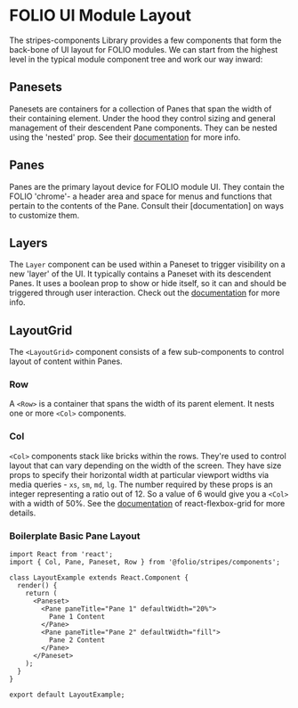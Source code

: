 # FOLIO UI Module Layout
The stripes-components Library provides a few components that form the back-bone of UI layout for FOLIO modules.
We can start from the highest level in the typical module component tree and work our way inward:
## Panesets
Panesets are containers for a collection of Panes that span the width of their containing element. Under the hood they control sizing and general management of their descendent Pane components. They can be nested using the 'nested' prop. See their [documentation](../lib/Paneset/readme.md) for more info.
## Panes
Panes are the primary layout device for FOLIO module UI. They contain the FOLIO 'chrome'- a header area and space for menus and functions that pertain to the contents of the Pane. Consult their [documentation] on ways to customize them.
## Layers
The `Layer` component can be used within a Paneset to trigger visibility on a new 'layer' of the UI. It typically contains a Paneset with its descendent Panes. It uses a boolean prop to show or hide itself, so it can and should be triggered through user interaction. Check out the [documentation](https://github.com/folio-org/stripes-components/blob/master/lib/Layer/readme.md) for more info.
## LayoutGrid
The `<LayoutGrid>` component consists of a few sub-components to control layout of content within Panes.
### Row
A `<Row>` is a container that spans the width of its parent element. It nests one or more `<Col>` components.
### Col
`<Col>` components stack like bricks within the rows. They're used to control layout that can vary depending on the width of the screen. They have size props to specify their horizontal width at particular viewport widths via media queries - `xs`, `sm`, `md`, `lg`. The number required by these props is an integer representing a ratio out of 12. So a value of 6 would give you a `<Col>` with a width of 50%. See the [documentation](https://github.com/roylee0704/react-flexbox-grid/blob/master/README.md#usage) of react-flexbox-grid for more details.

### Boilerplate Basic Pane Layout

```
import React from 'react';
import { Col, Pane, Paneset, Row } from '@folio/stripes/components';

class LayoutExample extends React.Component {
  render() {
    return (
      <Paneset>
        <Pane paneTitle="Pane 1" defaultWidth="20%">
          Pane 1 Content
        </Pane>
        <Pane paneTitle="Pane 2" defaultWidth="fill">
          Pane 2 Content
        </Pane>
      </Paneset>
    );
  }
}

export default LayoutExample;

```
